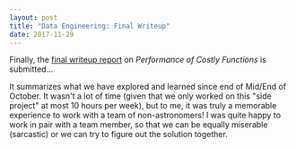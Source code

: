 ```yaml
---
layout: post
title: "Data Engineering: Final Writeup"
date: 2017-11-29
---
```


Finally, the [final writeup report](https://docs.google.com/document/d/1dzGzYDB02mmEoYh97ZZx8tN-0pfgI3UtdBhv9vTcGsA/edit?usp=sharing) on *Performance of Costly Functions* is submitted...

It summarizes what we have explored and learned since end of Mid/End of October. It wasn't a lot of time (given that we only worked on this "side project" at most 10 hours per week), but to me, it was truly a memorable experience to work with a team of non-astronomers! I was quite happy to work in pair with a team member, so that we can be equally miserable (sarcastic) or we can try to figure out the solution together. 